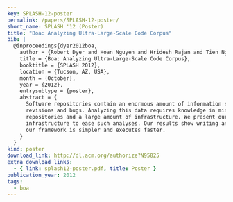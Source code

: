 ```yaml
---
key: SPLASH-12-poster
permalink: /papers/SPLASH-12-poster/
short_name: SPLASH '12 (Poster)
title: "Boa: Analyzing Ultra-Large-Scale Code Corpus"
bib: |
  @inproceedings{dyer2012boa,
    author = {Robert Dyer and Hoan Nguyen and Hridesh Rajan and Tien Nguyen},
    title = {Boa: Analyzing Ultra-Large-Scale Code Corpus},
    booktitle = {SPLASH 2012},
    location = {Tucson, AZ, USA},
    month = {October},
    year = {2012},
    entrysubtype = {poster},
    abstract = {
      Software repositories contain an enormous amount of information such as
      revisions and bugs. Analyzing this data requires knowledge in mining software
      repositories and a large amount of infrastructure. We present our
      infrastructure to ease such analyses. Our results show writing analyses with
      our framework is simpler and executes faster.
    }
  }
kind: poster
download_link: http://dl.acm.org/authorize?N95825
extra_download_links:
  - { link: splash12-poster.pdf, title: Poster }
publication_year: 2012
tags:
  - boa
---
```

